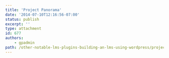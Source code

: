 ```yaml
---
title: 'Project Panorama'
date: '2014-07-10T12:16:56-07:00'
status: publish
excerpt: ''
type: attachment
id: 677
authors:
    - gpadmin
path: /other-notable-lms-plugins-building-an-lms-using-wordpress/project-panorama
---
```

<!DOCTYPE html PUBLIC "-//W3C//DTD HTML 4.0 Transitional//EN" "http://www.w3.org/TR/REC-html40/loose.dtd">
<?xml encoding="UTF-8">
